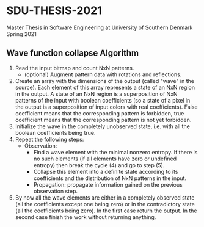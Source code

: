 # SDU-THESIS-2021
Master Thesis in Software Engineering at University of Southern Denmark Spring 2021


## Wave function collapse Algorithm
1. Read the input bitmap and count NxN patterns.
    * (optional) Augment pattern data with rotations and reflections.
2. Create an array with the dimensions of the output (called "wave" in the source). Each element of this array represents a state of an NxN region in the output. A state of an NxN region is a superposition of NxN patterns of the input with boolean coefficients (so a state of a pixel in the output is a superposition of input colors with real coefficients). False coefficient means that the corresponding pattern is forbidden, true coefficient means that the corresponding pattern is not yet forbidden.
3. Initialize the wave in the completely unobserved state, i.e. with all the boolean coefficients being true.
4. Repeat the following steps:
    * Observation:
         * Find a wave element with the minimal nonzero entropy. If there is no such elements (if all elements have zero or undefined entropy) then break the cycle (4) and go to step (5).
        * Collapse this element into a definite state according to its coefficients and the distribution of NxN patterns in the input.
        * Propagation: propagate information gained on the previous observation step.
5. By now all the wave elements are either in a completely observed state (all the coefficients except one being zero) or in the contradictory state (all the coefficients being zero). In the first case return the output. In the second case finish the work without returning anything.
